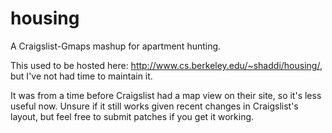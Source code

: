 housing
=======

A Craigslist-Gmaps mashup for apartment hunting. 

This used to be hosted here: http://www.cs.berkeley.edu/~shaddi/housing/, but I've not had time to maintain it. 

It was from a time before Craigslist had a map view on their site, so it's less useful now. Unsure if it still works given recent changes in Craigslist's layout, but feel free to submit patches if you get it working.
